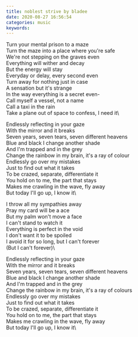 ```yaml
---
title: noblest strive by bladee
date: 2020-08-27 16:56:54
categories: music
keywords:
---
```


Turn your mental prison to a maze\
Turn the maze into a place where you're safe\
We're not stepping on the graves even\
Everything will wither and decay\
But the energy will stay\
Everyday or delay, every second even\
Turn away for nothing just in case\
A sensation but it's strange\
In the way everything is a secret even-\
Call myself a vessel, not a name\
Call a taxi in the rain\
Take a plane out of space to confess, I need it\

Endlessly reflecting in your gaze\
With the mirror and it breaks\
Seven years, seven tears, seven different heavens\
Blue and black I change another shade\
And I'm trapped and in the grey\
Change the rainbow in my brain, it's a ray of colour\
Endlessly go over my mistakes\
Just to find out what it takes\
To be crazed, separate, differentiate it\
You hold on to me, the part that stays\
Makes me crawling in the wave, fly away\
But today I'll go up, I know it\

I throw all my sympathies away\
Pray my card will be a ace\
But my palm won't move a face\
I can't stand to watch it\
Everything is perfect in the void\
I don't want it to be spoiled\
I avoid it for so long, but I can't forever\
(But I can't forever)\

Endlessly reflecting in your gaze\
With the mirror and it breaks\
Seven years, seven tears, seven different heavens\
Blue and black I change another shade\
And I'm trapped and in the grey\
Change the rainbow in my brain, it's a ray of colours\
Endlessly go over my mistakes\
Just to find out what it takes\
To be crazed, separate, differentiate it\
You hold on to me, the part that stays\
Makes me crawling in the wave, fly away\
But today I'll go up, I know it\
